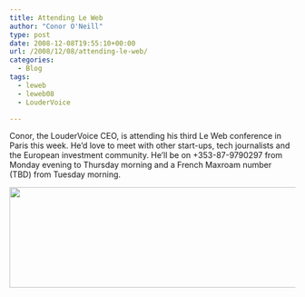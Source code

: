 ```yaml
---
title: Attending Le Web
author: "Conor O'Neill"
type: post
date: 2008-12-08T19:55:10+00:00
url: /2008/12/08/attending-le-web/
categories:
  - Blog
tags:
  - leweb
  - leweb08
  - LouderVoice

---
```

Conor, the LouderVoice CEO, is attending his third Le Web conference in Paris this week. He&#8217;d love to meet with other start-ups, tech journalists and the European investment community. He&#8217;ll be on +353-87-9790297 from Monday evening to Thursday morning and a French Maxroam number (TBD) from Tuesday morning.

<img class="alignnone" title="Le Web" src="http://www.loudervoice.com/wp-content/uploads/2008/12/08/attending-le-web/webbanner-leweb08.jpg" alt="" width="760" height="177" />